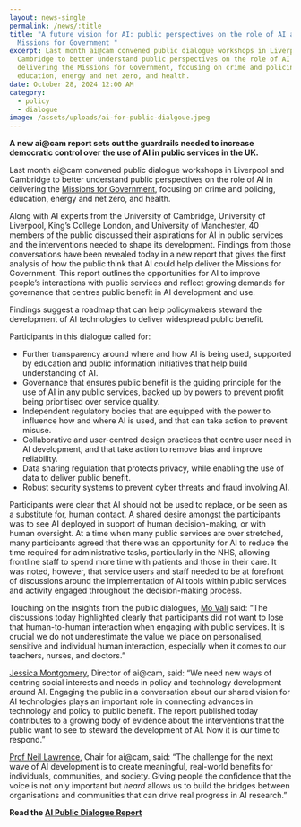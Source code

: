 ```yaml
---
layout: news-single
permalink: /news/:title
title: "A future vision for AI: public perspectives on the role of AI and the
  Missions for Government "
excerpt: Last month ai@cam convened public dialogue workshops in Liverpool and
  Cambridge to better understand public perspectives on the role of AI in
  delivering the Missions for Government, focusing on crime and policing,
  education, energy and net zero, and health.
date: October 28, 2024 12:00 AM
category:
  - policy
  - dialogue
image: /assets/uploads/ai-for-public-dialgoue.jpeg
---
```

**A new ai@cam report sets out the guardrails needed to increase democratic control over the use of AI in public services in the UK.**

Last month ai@cam convened public dialogue workshops in Liverpool and Cambridge to better understand public perspectives on the role of AI in delivering the [Missions for Government](https://labour.org.uk/change/mission-driven-government/), focusing on crime and policing, education, energy and net zero, and health.

Along with AI experts from the University of Cambridge, University of Liverpool, King’s College London, and University of Manchester, 40 members of the public discussed their aspirations for AI in public services and the interventions needed to shape its development. Findings from those conversations have been revealed today in a new report that gives the first analysis of how the public think that AI could help deliver the Missions for Government. This report outlines the opportunities for AI to improve people’s interactions with public services and reflect growing demands for governance that centres public benefit in AI development and use. 

Findings suggest a roadmap that can help policymakers steward the development of AI technologies to deliver widespread public benefit. 

Participants in this dialogue called for:

* Further transparency around where and how AI is being used, supported by education and public information initiatives that help build understanding of AI.  
* Governance that ensures public benefit is the guiding principle for the use of AI in any public services, backed up by powers to prevent profit being prioritised over service quality.  
* Independent regulatory bodies that are equipped with the power to influence how and where AI is used, and that can take action to prevent misuse. 
* Collaborative and user-centred design practices that centre user need in AI development, and that take action to remove bias and improve reliability.
* Data sharing regulation that protects privacy, while enabling the use of data to deliver public benefit.
* Robust security systems to prevent cyber threats and fraud involving AI.

Participants were clear that AI should not be used to replace, or be seen as a substitute for, human contact.  A shared desire amongst the participants was to see AI deployed in support of human decision-making, or with human oversight. At a time when many public services are over stretched, many participants agreed that there was an opportunity for AI to reduce the time required for administrative tasks, particularly in the NHS, allowing frontline staff to spend more time with patients and those in their care. It was noted, however, that service users and staff needed to be at forefront of discussions around the implementation of AI tools within public services and activity engaged throughout the decision-making process. 

Touching on the insights from the public dialogues, [Mo Vali](https://www.cst.cam.ac.uk/people/mv487) said: “The discussions today highlighted clearly that participants did not want to lose that human-to-human interaction when engaging with public services. It is crucial we do not underestimate the value we place on personalised, sensitive and individual human interaction, especially when it comes to our teachers, nurses, and doctors.” 

[Jessica Montgomery](https://ai.cam.ac.uk/team/jessica-montgomery), Director of ai@cam, said: “We need new ways of centring social interests and needs in policy and technology development around AI. Engaging the public in a conversation about our shared vision for AI technologies plays an important role in connecting advances in technology and policy to public benefit. The report published today contributes to a growing body of evidence about the interventions that the public want to see to steward the development of AI. Now it is our time to respond.”

[Prof Neil Lawrence](https://ai.cam.ac.uk/team/neil-lawrence), Chair for ai@cam, said: “The challenge for the next wave of AI development is to create meaningful, real-world benefits for individuals, communities, and society. Giving people the confidence that the voice is not only important but *heard* allows us to build the bridges between organisations and communities that can drive real progress in AI research.” 

**R﻿ead the [AI Public Dialogue Report](/assets/uploads/ai-cam-public-dialogue-report-with-appendix-v5-.pdf)**